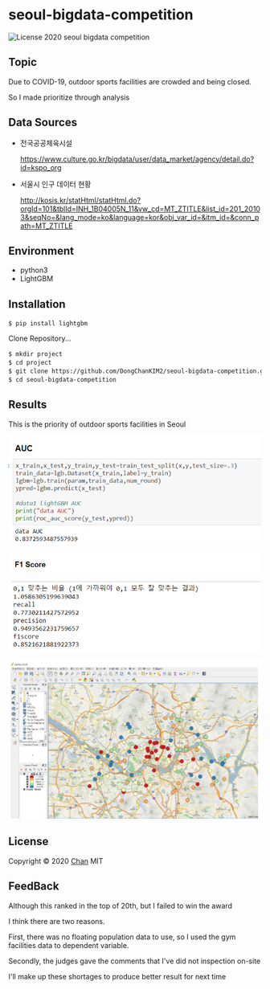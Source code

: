 

# seoul-bigdata-competition

![License](https://img.shields.io/github/license/harimkang/opencv-with-zoom?style=plastic) 
2020 seoul bigdata competition

## Topic

Due to COVID-19, outdoor sports facilities are crowded and being closed.

So I made prioritize through analysis

## Data Sources

- 전국공공체육시설

  https://www.culture.go.kr/bigdata/user/data_market/agency/detail.do?id=kspo_org

- 서울시 인구 데이터 현황

  http://kosis.kr/statHtml/statHtml.do?orgId=101&tblId=INH_1B04005N_11&vw_cd=MT_ZTITLE&list_id=201_20103&seqNo=&lang_mode=ko&language=kor&obj_var_id=&itm_id=&conn_path=MT_ZTITLE

## Environment
- python3
- LightGBM

## Installation
```
$ pip install lightgbm
```

Clone Repository...

```sh
$ mkdir project
$ cd project
$ git clone https://github.com/DongChanKIM2/seoul-bigdata-competition.git
$ cd seoul-bigdata-competition
```

## Results

This is the priority of outdoor sports facilities in Seoul

![image-20210406170733824](README.assets/image-20210406170733824.png)

![image-20210406170755848](README.assets/image-20210406170755848.png)

![image-20210406170810393](README.assets/image-20210406170810393.png)

![image-20210406165424975](README.assets/image-20210406165424975.png)

## License
Copyright © 2020 [Chan](https://github.com/DongChanKIM2)
MIT



## FeedBack

Although this ranked in the top of 20th, but I failed to win the award

I think there are two reasons.

First, there was no floating population data to use, so I used the gym facilities data to dependent variable.

Secondly, the judges gave the comments that I've did not inspection on-site

I'll make up these shortages to produce better result for next time

